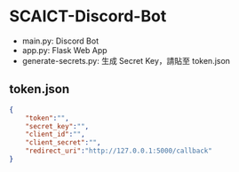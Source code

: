 # SCAICT-Discord-Bot

* main.py: Discord Bot
* app.py: Flask Web App
* generate-secrets.py: 生成 Secret Key，請貼至 token.json

## token.json

```json
{
    "token":"",
    "secret_key":"",
    "client_id":"",
    "client_secret":"",
    "redirect_uri":"http://127.0.0.1:5000/callback"
}
```
